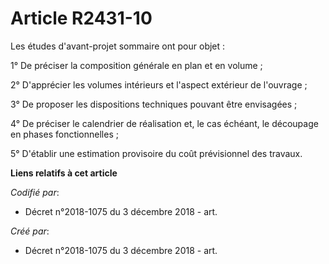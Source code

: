 # Article R2431-10

Les études d'avant-projet sommaire ont pour objet :

1° De préciser la composition générale en plan et en volume ;

2° D'apprécier les volumes intérieurs et l'aspect extérieur de l'ouvrage ;

3° De proposer les dispositions techniques pouvant être envisagées ;

4° De préciser le calendrier de réalisation et, le cas échéant, le découpage en phases fonctionnelles ;

5° D'établir une estimation provisoire du coût prévisionnel des travaux.

**Liens relatifs à cet article**

_Codifié par_:

  - Décret n°2018-1075 du 3 décembre 2018 - art.

_Créé par_:

  - Décret n°2018-1075 du 3 décembre 2018 - art.

